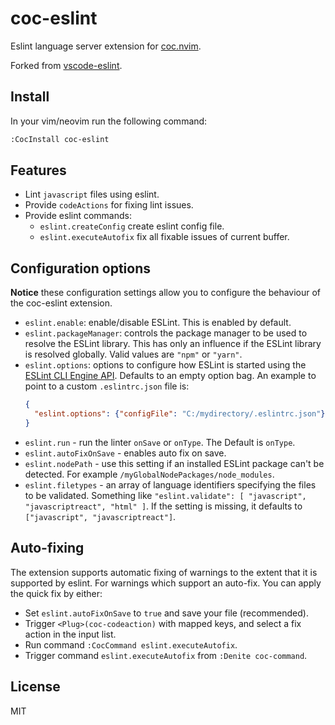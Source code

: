 # coc-eslint

Eslint language server extension for [coc.nvim](https://github.com/neoclide/coc.nvim).

Forked from [vscode-eslint](https://github.com/Microsoft/vscode-eslint).

## Install

In your vim/neovim run the following command:

```sh
:CocInstall coc-eslint
```

## Features

- Lint `javascript` files using eslint.
- Provide `codeActions` for fixing lint issues.
- Provide eslint commands:
  - `eslint.createConfig` create eslint config file.
  - `eslint.executeAutofix` fix all fixable issues of current buffer.

## Configuration options

**Notice** these configuration settings allow you to configure the behaviour of the coc-eslint extension.

- `eslint.enable`: enable/disable ESLint. This is enabled by default.
- `eslint.packageManager`: controls the package manager to be used to resolve the ESLint library. This has only an influence if the ESLint library is resolved globally. Valid values are `"npm"` or `"yarn"`.
- `eslint.options`: options to configure how ESLint is started using the [ESLint CLI Engine API](http://eslint.org/docs/developer-guide/nodejs-api#cliengine). Defaults to an empty option bag.
  An example to point to a custom `.eslintrc.json` file is:
  ```json
  {
    "eslint.options": {"configFile": "C:/mydirectory/.eslintrc.json"}
  }
  ```
- `eslint.run` - run the linter `onSave` or `onType`. The Default is `onType`.
- `eslint.autoFixOnSave` - enables auto fix on save.
- `eslint.nodePath` - use this setting if an installed ESLint package can't be detected. For example `/myGlobalNodePackages/node_modules`.
- `eslint.filetypes` - an array of language identifiers specifying the files to be validated. Something like `"eslint.validate": [ "javascript", "javascriptreact", "html" ]`. If the setting is missing, it defaults to `["javascript", "javascriptreact"]`.

## Auto-fixing

The extension supports automatic fixing of warnings to the extent that it is supported by eslint.
For warnings which support an auto-fix. You can apply the quick fix by either:

- Set `eslint.autoFixOnSave` to `true` and save your file (recommended).
- Trigger `<Plug>(coc-codeaction)` with mapped keys, and select a fix action in the input list.
- Run command `:CocCommand eslint.executeAutofix`.
- Trigger command `eslint.executeAutofix` from `:Denite coc-command`.

## License

MIT


